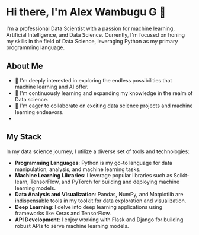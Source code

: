 # Hi there, I'm Alex Wambugu G 👋

I'm a professional Data Scientist with a passion for machine learning, Artificial Intelligence, and Data Science. Currently, I'm focused on honing my skills in the field of Data Science, leveraging Python as my primary programming language.

## About Me

- 👀 I'm deeply interested in exploring the endless possibilities that machine learning and AI offer.
- 🌱 I'm continuously learning and expanding my knowledge in the realm of Data science.
- 💞️ I'm eager to collaborate on exciting data science projects and machine learning endeavors.
- 
## My Stack

In my data science journey, I utilize a diverse set of tools and technologies:

- **Programming Languages**: Python is my go-to language for data manipulation, analysis, and machine learning tasks.
- **Machine Learning Libraries**: I leverage popular libraries such as Scikit-learn, TensorFlow, and PyTorch for building and deploying machine learning models.
- **Data Analysis and Visualization**: Pandas, NumPy, and Matplotlib are indispensable tools in my toolkit for data exploration and visualization.
- **Deep Learning**: I delve into deep learning applications using frameworks like Keras and TensorFlow.
- **API Development**: I enjoy working with Flask and Django for building robust APIs to serve machine learning models.
